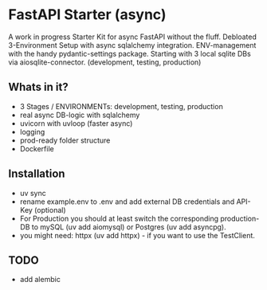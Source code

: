 # FastAPI Starter (async)

A work in progress Starter Kit for async FastAPI without the fluff.
Debloated 3-Environment Setup with async sqlalchemy integration.
ENV-management with the handy pydantic-settings package.
Starting with 3 local sqlite DBs via aiosqlite-connector. (development, testing, production)

## Whats in it?

- 3 Stages / ENVIRONMENTs: development, testing, production
- real async DB-logic with sqlalchemy
- uvicorn with uvloop (faster async)
- logging
- prod-ready folder structure
- Dockerfile

## Installation
- uv sync
- rename example.env to .env and add external DB credentials and API-Key (optional)
- For Production you should at least switch the corresponding production-DB to mySQL (uv add aiomysql) or Postgres (uv add asyncpg).
- you might need: httpx (uv add httpx) - if you want to use the TestClient.

## TODO

- add alembic
